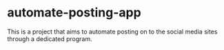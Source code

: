 # automate-posting-app
This is a project that aims to automate posting on to the social media sites through a dedicated program.
